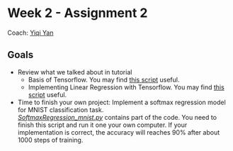 # Week 2 - Assignment 2

Coach: [Yiqi Yan](https://saoyan.github.io/)  

## Goals  
* Review what we talked about in tutorial
  * Basis of Tensorflow. You may find [this script](https://github.com/SaoYan/LearningTensorflow/blob/master/exp01_basic_usage.py) useful.
  * Implementing Linear Regression with Tensorflow. You may find [this script](https://github.com/SaoYan/LearningTensorflow/blob/master/exp02_simple_linear_model.py) useful.
* Time to finish your own project: Implement a softmax regression model for MNIST classification task.  
[*SoftmaxRegression_mnist.py*]() contains part of the code. You need to finish this script and run it one your own computer. If your implementation is correct, the accuracy will reaches 90% after about 1000 steps of training.
